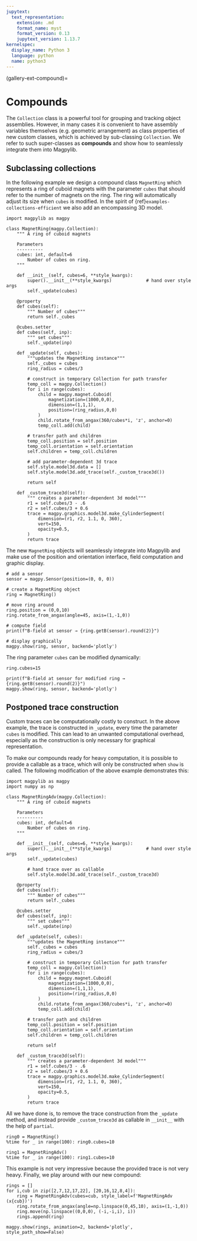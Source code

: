 ```yaml
---
jupytext:
  text_representation:
    extension: .md
    format_name: myst
    format_version: 0.13
    jupytext_version: 1.13.7
kernelspec:
  display_name: Python 3
  language: python
  name: python3
---
```


(gallery-ext-compound)=

# Compounds

The `Collection` class is a powerful tool for grouping and tracking object assemblies.
However, in many cases it is convenient to have assembly variables themselves (e.g. geometric arrangement) as class properties of new custom classes, which is achieved by sub-classing `Collection`. We refer to such super-classes as **compounds** and show how to seamlessly integrate them into Magpylib.

## Subclassing collections

In the following example we design a compound class `MagnetRing` which represents a ring of cuboid magnets with the parameter `cubes` that should refer to the number of magnets on the ring. The ring will automatically adjust its size when `cubes` is modified. In the spirit of {ref}`examples-collections-efficient` we also add an encompassing 3D model.

```{code-cell} ipython3
import magpylib as magpy

class MagnetRing(magpy.Collection):
    """ A ring of cuboid magnets

    Parameters
    ----------
    cubes: int, default=6
        Number of cubes on ring.
    """

    def __init__(self, cubes=6, **style_kwargs):
        super().__init__(**style_kwargs)             # hand over style args
        self._update(cubes)

    @property
    def cubes(self):
        """ Number of cubes"""
        return self._cubes

    @cubes.setter
    def cubes(self, inp):
        """ set cubes"""
        self._update(inp)

    def _update(self, cubes):
        """updates the MagnetRing instance"""
        self._cubes = cubes
        ring_radius = cubes/3

        # construct in temporary Collection for path transfer
        temp_coll = magpy.Collection()
        for i in range(cubes):
            child = magpy.magnet.Cuboid(
                magnetization=(1000,0,0),
                dimension=(1,1,1),
                position=(ring_radius,0,0)
            )
            child.rotate_from_angax(360/cubes*i, 'z', anchor=0)
            temp_coll.add(child)

        # transfer path and children
        temp_coll.position = self.position
        temp_coll.orientation = self.orientation
        self.children = temp_coll.children

        # add parameter-dependent 3d trace
        self.style.model3d.data = []
        self.style.model3d.add_trace(self._custom_trace3d())

        return self

    def _custom_trace3d(self):
        """ creates a parameter-dependent 3d model"""
        r1 = self.cubes/3 - .6
        r2 = self.cubes/3 + 0.6
        trace = magpy.graphics.model3d.make_CylinderSegment(
            dimension=(r1, r2, 1.1, 0, 360),
            vert=150,
            opacity=0.5,
        )
        return trace
```

The new `MagnetRing` objects will seamlessly integrate into Magpylib and make use of the position and orientation interface, field computation and graphic display.

```{code-cell} ipython3
# add a sensor
sensor = magpy.Sensor(position=(0, 0, 0))

# create a MagnetRing object
ring = MagnetRing()

# move ring around
ring.position = (0,0,10)
ring.rotate_from_angax(angle=45, axis=(1,-1,0))

# compute field
print(f"B-field at sensor → {ring.getB(sensor).round(2)}")

# display graphically
magpy.show(ring, sensor, backend='plotly')
```

The ring parameter `cubes` can be modified dynamically:

```{code-cell} ipython3
ring.cubes=15

print(f"B-field at sensor for modified ring → {ring.getB(sensor).round(2)}")
magpy.show(ring, sensor, backend='plotly')
```

## Postponed trace construction

Custom traces can be computationally costly to construct. In the above example, the trace is constructed in `_update`, every time the parameter `cubes` is modified. This can lead to an unwanted computational overhead, especially as the construction is only necessary for graphical representation.

To make our compounds ready for heavy computation, it is possible to provide a callable as a trace, which will only be constructed when `show` is called. The following modification of the above example demonstrates this:

```{code-cell} ipython3
import magpylib as magpy
import numpy as np

class MagnetRingAdv(magpy.Collection):
    """ A ring of cuboid magnets

    Parameters
    ----------
    cubes: int, default=6
        Number of cubes on ring.
    """

    def __init__(self, cubes=6, **style_kwargs):
        super().__init__(**style_kwargs)             # hand over style args
        self._update(cubes)

        # hand trace over as callable
        self.style.model3d.add_trace(self._custom_trace3d)

    @property
    def cubes(self):
        """ Number of cubes"""
        return self._cubes

    @cubes.setter
    def cubes(self, inp):
        """ set cubes"""
        self._update(inp)

    def _update(self, cubes):
        """updates the MagnetRing instance"""
        self._cubes = cubes
        ring_radius = cubes/3

        # construct in temporary Collection for path transfer
        temp_coll = magpy.Collection()
        for i in range(cubes):
            child = magpy.magnet.Cuboid(
                magnetization=(1000,0,0),
                dimension=(1,1,1),
                position=(ring_radius,0,0)
            )
            child.rotate_from_angax(360/cubes*i, 'z', anchor=0)
            temp_coll.add(child)

        # transfer path and children
        temp_coll.position = self.position
        temp_coll.orientation = self.orientation
        self.children = temp_coll.children

        return self

    def _custom_trace3d(self):
        """ creates a parameter-dependent 3d model"""
        r1 = self.cubes/3 - .6
        r2 = self.cubes/3 + 0.6
        trace = magpy.graphics.model3d.make_CylinderSegment(
            dimension=(r1, r2, 1.1, 0, 360),
            vert=150,
            opacity=0.5,
        )
        return trace
```

All we have done is, to remove the trace construction from the `_update` method, and instead provide `_custom_trace3d` as callable in `__init__` with the help of `partial`.

```{code-cell} ipython3
ring0 = MagnetRing()
%time for _ in range(100): ring0.cubes=10

ring1 = MagnetRingAdv()
%time for _ in range(100): ring1.cubes=10
```

This example is not very impressive because the provided trace is not very heavy. Finally, we play around with our new compound:

```{code-cell} ipython3
rings = []
for i,cub in zip([2,7,12,17,22], [20,16,12,8,4]):
    ring = MagnetRingAdv(cubes=cub, style_label=f'MagnetRingAdv (x{cub})')
    ring.rotate_from_angax(angle=np.linspace(0,45,10), axis=(1,-1,0))
    ring.move(np.linspace((0,0,0), (-i,-i,i), i))
    rings.append(ring)

magpy.show(rings, animation=2, backend='plotly', style_path_show=False)
```

